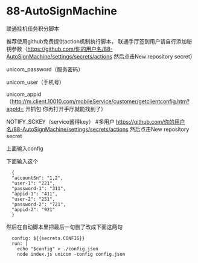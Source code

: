# 88-AutoSignMachine

 联通挂机任务积分脚本
 
推荐使用github免费提供action机制执行脚本， 联通手厅签到用户请自行添加秘钥参数（https://github.com/你的用户名/88-AutoSignMachine/settings/secrets/actions 然后点击New repository secret）

unicom_password（服务密码）

unicom_user（手机号）

unicom_appid（http://m.client.10010.com/mobileService/customer/getclientconfig.htm?appId= 开抓包 你再打开手厅就能找到了）

NOTIFY_SCKEY（service酱得key）
#多用户
https://github.com/你的用户名/88-AutoSignMachine/settings/secrets/actions 然后点击New repository secret

上面输入config

下面输入这个

      {
      "accountSn": "1,2",
      "user-1": "221",
      "password-1": "311",
      "appid-1": "411",
      "user-2": "251",
      "password-2": "721",
      "appid-2": "921"
      }

然后在自动脚本里把最后一句删了改成下面这两句

      config: ${{secrets.CONFIG}}
      run: |
        echo "$config" > ./config.json
        node index.js unicom -config config.json

